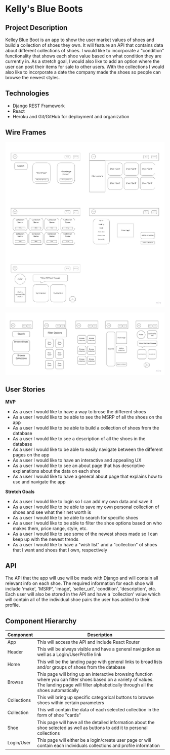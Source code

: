 # Kelly's Blue Boots

## Project Description

Kelley Blue Boot is an app to show the user market values of shoes and build a collection of shoes they own. It will feature an API that contains data about different collections of shoes. I would like to incorporate a "condition" functionality that shows each shoe value based on what condition they are currently in. As a stretch goal, I would also like to add an option where the user can post their items for sale to other users. With the collections I would also like to incorporate a date the company made the shoes so people can browse the newest styles.

## Technologies

- Django REST Framework
- React
- Heroku and Git/GitHub for deployment and organization

## Wire Frames

![Web/Browser wire frame](images/Kelly_Blue_Boot1.jpg)

![Mobile wire frame](images/Kelly_Blue_Boot.jpg)

## User Stories

**MVP**
- As a user I would like to have a way to brose the different shoes
- As a user I would like to be able to see the MSRP of all the shoes on the app
- As a user I would like to be able to build a collection of shoes from the database
- As a user I would like to see a description of all the shoes in the database
- As a user I would like to be able to easily navigate between the different pages on the app
- As a user I would like to have an interactive and appealing UX
- As a user I would like to see an about page that has descriptive explanations about the data on each shoe
- As a user I would like to have a general about page that explains how to use and navigate the app

**Stretch Goals**

- As a user I would like to login so I can add my own data and save it
- As a user I would like to be able to save my own personal collection of shoes and see what their net worth is
- As a user I would like to be able to search for specific shoes
- As a user I would like to be able to filter the shoe options based on who makes them, price range, style, etc.
- As a user I would like to see some of the newest shoes made so I can keep up with the newest trends
- As a user I would like to have a "wish list" and a "collection" of shoes that I want and shoes that I own, respectively

## API

The API that the app will use will be made with Django and will contain all relevant info on each shoe. The required information for each shoe will include 'make', 'MSRP', 'image', 'seller_url', 'condition', 'description', etc. Each user will also be stored in the API and have a 'collection' value which will contain all of the individual shoe pairs the user has added to their profile.

## Component Hierarchy

Component | Description 
--------- | -----------
App | This will access the API and include React Router
Header | This will be always visible and have a general navigation as well as a Login/UserProfile link
Home | This will be the landing page with general links to broad lists and/or groups of shoes from the database
Browse | This page will bring up an interactive browsing function where you can filter shoes based on a variety of values. The landing page will filter alphabetically through all the shoes automatically
Collections | This will bring up specific categorical buttons to browse shoes within certain parameters
Collection | This will contain the data of each selected collection in the form of shoe "cards"
Shoe | This page will have all the detailed information about the shoe selected as well as buttons to add it to personal collections
Login/User | This page will either be a login/create user page or will contain each individuals collections and profile information